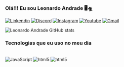 
### Olá!!! Eu sou Leonardo Andrade 🖥️🛸

[![Linkendin](https://img.shields.io/badge/LinkedIn-0077B5?style=for-the-badge&logo=linkedin&logoColor=white)](https://www.linkedin.com/in/leonardo-silva-andrade-1a9aab205/)
[![Discord](https://img.shields.io/badge/Discord-7289DA?style=for-the-badge&logo=discord&logoColor=white)](LeonardoAkechi#6866)
[![Instagram](https://img.shields.io/badge/Instagram-E4405F?style=for-the-badge&logo=instagram&logoColor=white)](teste)
[![Youtube](https://img.shields.io/badge/YouTube-FF0000?style=for-the-badge&logo=youtube&logoColor=white)](teste)
[![Gmail](https://img.shields.io/badge/Gmail-D14836?style=for-the-badge&logo=gmail&logoColor=white)](teste)

![Leonardo Andrade GitHub stats](https://github-readme-stats.vercel.app/api?username=LSAndradee&show_icons=true&theme=tokyonight)

### Tecnologias que eu uso no meu dia

<div style="display: inline_block"><br/>
    <img align="center" aLt="JavaScript" src="https://img.shields.io/badge/JavaScript-F7DF1E?style=for-the-badge&logo=javascript&logoColor=black" />
    <img align="center" aLt="html5" src="https://img.shields.io/badge/HTML5-E34F26?style=for-the-badge&logo=html5&logoColor=white" />
    <img align="center" aLt="html5" src="https://img.shields.io/badge/CSS3-1572B6?style=for-the-badge&logo=css3&logoColor=white" />
</div><br/>
